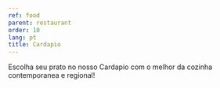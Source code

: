 ```yaml
---
ref: food
parent: restaurant
order: 10
lang: pt
title: Cardapio
---
```

Escolha seu prato no nosso Cardapio com o melhor da cozinha contemporanea e regional!
